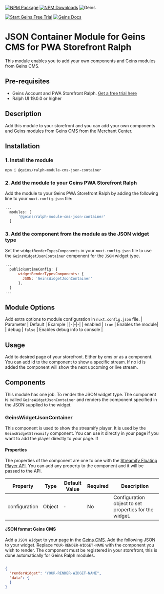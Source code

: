 [![NPM Package][npm]][npm-url]
[![NPM Downloads][npm-downloads-per-month]][npm-trends]
![Geins][mit-shield]

[![Start Geins Free Trial][geins-tiral-img]][geins-tiral-url] [![Geins Docs][geins-docs-img]][geins-docs-url]


# JSON Container Module for Geins CMS for PWA Storefront Ralph

This module enables you to add your own components and Geins modules from Geins CMS. 

## Pre-requisites

- Geins Account and PWA Storefront Ralph. [Get a free trial here](https://www.geins.io)
- Ralph UI 19.0.0 or higher


## Description

Add this module to your storefront and you can add your own components and Geins modules from Geins CMS from the Merchant Center.

## Installation

### 1. Install the module

```bash
npm i @geins/ralph-module-cms-json-container
```

### 2. Add the module to your Geins PWA Storefront Ralph

Add the module to your Geins PWA Storefront Ralph by adding the following line to your `nuxt.config.json` file:

```js
...
  modules: [
      '@geins/ralph-module-cms-json-container'
  ]
```

### 3. Add the component from the module as the JSON widget type

Set the `widgetRenderTypesComponents` in your `nuxt.config.json` file to use the `GeinsWidgetJsonContainer` component for the `JSON` widget type.
```js
...
  publicRuntimeConfig: {
      widgetRenderTypesComponents: {
        JSON: 'GeinsWidgetJsonContainer'
      },
  }
...
```

## Module Options

Add extra options to module configuration in `nuxt.config.json` file.
| Parameter | Default | Example |
|-|-|-|
| enabled | `true` | Enables the module|
| debug | `false` | Enables debug info to console |


## Usage

Add to desired page of your storefront. Either by cms or as a component. You can add id to the component to show a specific stream. If no id is added the component will show the next upcoming or live stream.

## Components
This module has one job. To render the JSON widget type. The component is called `GeinsWidgetJsonContainer` and renders the component specified in the JSON supplied to the widget.

### GeinsWidgetJsonContainer
This component is used to show the streamify player. It is used by the `GeinsWidgetStreamify` component. You can use it directly in your page if you want to add the player directly to your page. If

#### Properties

The properties of the component are one to one with the [Streamify Floating Player API](https://developer.streamify.io/#floating-player-js-introduction). You can add any property to the component and it will be passed to the API.

| Property        | Type    | Default Value | Required | Description                                            |
| --------------- | ------- | ------------- | -------- | ----------------------------------------------------   |
| configuration   | Object  | -             | No       | Configuration object to set properties for the widget. |


#### JSON format Geins CMS

Add a `JSON Widget` to your page in the [Geins CMS](https://docs.geins.io/docs/launchpads/web/content). Add the following JSON to your widget. Replace `YOUR-RENDER-WIDGET-NAME` with the component you wish to render. The component must be registered in your storefront, this is done automatically for Geins Ralph modules.

```json

{
  "renderWidget": "YOUR-RENDER-WIDGET-NAME",
  "data": {
  }
}
```



[npm]: https://img.shields.io/npm/v/@geins/ralph-module-cms-json-container
[npm-url]: https://www.npmjs.com/package/@geins/ralph-module-cms-json-container
[npm-downloads-per-month]: https://img.shields.io/npm/dm/@geins/ralph-module-cms-json-container.svg
[npm-trends]: https://npmtrends.com/@geins/ralph-module-cms-json-container
[geins-docs-url]: https://docs.geins.io
[geins-docs-img]: https://img.shields.io/endpoint?url=https://raw.githubusercontent.com/geins-io/resources/master/sheilds/geins-docs-read-v3.json
[geins-tiral-url]: https://www.geins.io
[geins-tiral-img]: https://img.shields.io/endpoint?url=https://raw.githubusercontent.com/geins-io/resources/master/sheilds/geins-fee-tiral.json
[mit-shield]: https://img.shields.io/badge/license-MIT-green
[mit-url]: https://en.wikipedia.org/wiki/MIT_License
